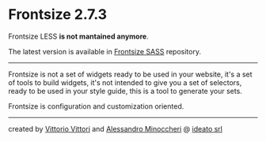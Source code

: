 Frontsize 2.7.3
=========

Frontsize LESS **is not mantained anymore**.

The latest version is available in [Frontsize SASS][sass] repository.

---

Frontsize is not a set of widgets ready to be used in your website, it's a set of tools to build widgets, it's not intended to give you a set of selectors, ready to be used in your style guide, this is a tool to generate your sets.

Frontsize is configuration and customization oriented.

---

created by [Vittorio Vittori][vitto] and [Alessandro Minoccheri][minompi] @ [ideato srl][ideato]

[app]:       https://github.com/ideatosrl/frontsize-less/blob/master/themes/default/app.less
[csslint]:   https://github.com/CSSLint/csslint
[csslintc]:  https://github.com/ideatosrl/frontsize-less/blob/master/.csslintrc
[docs]:      https://github.com/ideatosrl/frontsize-less/wiki
[ideato]:    http://www.ideato.it
[migration]: https://gist.github.com/vitto/9b7dfc40ef710470fed1
[minompi]:   https://twitter.com/minompi
[sass]:      https://github.com/ideatosrl/frontsize-sass
[site]:      http://frontsize.com
[vitto]:     https://twitter.com/vttrx
